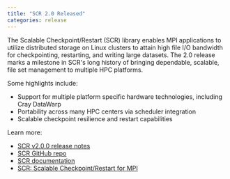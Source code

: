 ```yaml
---
title: "SCR 2.0 Released"
categories: release
---
```


The Scalable Checkpoint/Restart (SCR) library enables MPI applications to utilize distributed storage on Linux clusters to attain high file I/O bandwidth for checkpointing, restarting, and writing large datasets. The 2.0 release marks a milestone in SCR's long history of bringing dependable, scalable, file set management to multiple HPC platforms.

Some highlights include:

- Support for multiple platform specific hardware technologies, including Cray DataWarp
- Portability across many HPC centers via scheduler integration
- Scalable checkpoint resilience and restart capabilities

Learn more:

- [SCR v2.0.0 release notes](https://github.com/LLNL/scr/releases/tag/v2.0.0)
- [SCR GitHub repo](https://github.com/LLNL/scr)
- [SCR documentation](https://scr.readthedocs.io/en/latest/)
- [SCR: Scalable Checkpoint/Restart for MPI](https://computing.llnl.gov/projects/scalable-checkpoint-restart-for-mpi)
